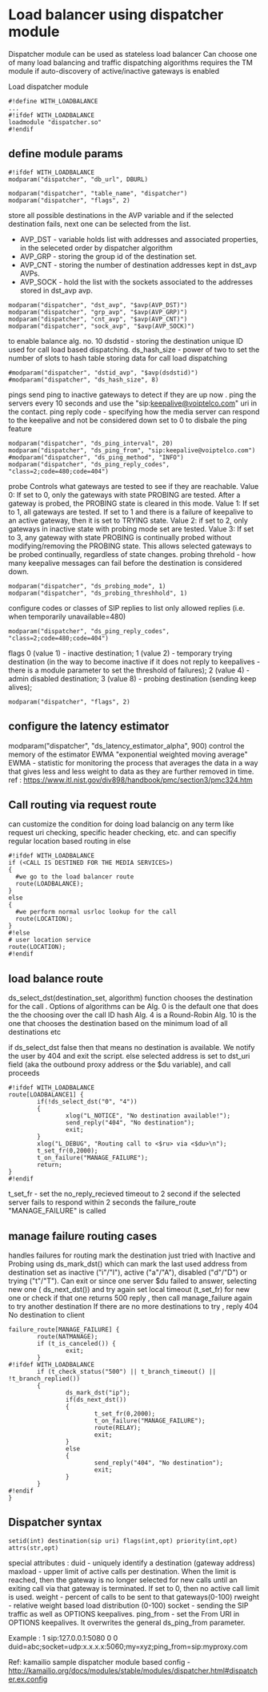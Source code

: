 # Load balancer using dispatcher module 

Dispatcher module can be used as stateless load balancer 
Can choose one of many load balancing and traffic dispatching algorithms
requires the TM module if auto-discovery of active/inactive gateways is enabled 

Load dispatcher module 
```
#!define WITH_LOADBALANCE
...
#!ifdef WITH_LOADBALANCE
loadmodule "dispatcher.so"
#!endif
```

## define module params 
```
#!ifdef WITH_LOADBALANCE
modparam("dispatcher", "db_url", DBURL)

modparam("dispatcher", "table_name", "dispatcher")
modparam("dispatcher", "flags", 2)
```

store all possible destinations in the AVP variable and if the selected destination fails, next one can be selected from the list.
* AVP_DST - variable holds list with addresses and associated properties, in the seleceted order by dispatcher algorithm
* AVP_GRP - storing the group id of the destination set.
* AVP_CNT - storing the number of destination addresses kept in dst_avp AVPs.
* AVP_SOCK - hold the list with the sockets associated to the addresses stored in dst_avp avp.
```
modparam("dispatcher", "dst_avp", "$avp(AVP_DST)")
modparam("dispatcher", "grp_avp", "$avp(AVP_GRP)")
modparam("dispatcher", "cnt_avp", "$avp(AVP_CNT)")
modparam("dispatcher", "sock_avp", "$avp(AVP_SOCK)")

```
to enable balance alg. no. 10
dsdstid - storing the destination unique ID used for call load based dispatching.
ds_hash_size - power of two to set the number of slots to hash table storing data for call load dispatching 
```
#modparam("dispatcher", "dstid_avp", "$avp(dsdstid)")
#modparam("dispatcher", "ds_hash_size", 8)
```
pings 
send ping to inactive gateways to detect if they are up now . 
ping the servers every 10 seconds and use the "sip:keepalive@voiptelco.com" uri in the contact.
ping reply code - specifying how the media server can respond to the keepalive and not be considered down
set to 0 to disbale the ping feature
```
modparam("dispatcher", "ds_ping_interval", 20)
modparam("dispatcher", "ds_ping_from", "sip:keepalive@voiptelco.com")
#modparam("dispatcher", "ds_ping_method", "INFO")
modparam("dispatcher", "ds_ping_reply_codes", "class=2;code=480;code=404")
```
probe
Controls what gateways are tested to see if they are reachable.
Value 0: If set to 0, only the gateways with state PROBING are tested. After a gateway is probed, the PROBING state is cleared in this mode.
Value 1: If set to 1, all gateways are tested. If set to 1 and there is a failure of keepalive to an active gateway, then it is set to TRYING state.
Value 2: if set to 2, only gateways in inactive state with probing mode set are tested.
Value 3: If set to 3, any gateway with state PROBING is continually probed without modifying/removing the PROBING state. This allows selected gateways to be probed continually, regardless of state changes.
probing threhold - how many keepalive messages can fail before the destination is considered down.
```
modparam("dispatcher", "ds_probing_mode", 1)
modparam("dispatcher", "ds_probing_threshhold", 1)
```

configure codes or classes of SIP replies to list only allowed replies (i.e. when temporarily unavailable=480)
```
modparam("dispatcher", "ds_ping_reply_codes", "class=2;code=480;code=404")
```
flags
 0 (value 1) - inactive destination; 
 1 (value 2) - temporary trying destination (in the way to become inactive if it does not reply to keepalives - there is a module parameter to set the threshold of failures); 
 2 (value 4) - admin disabled destination; 
 3 (value 8) - probing destination (sending keep alives);
```
modparam("dispatcher", "flags", 2)
```

## configure the latency estimator
modparam("dispatcher", "ds_latency_estimator_alpha", 900)
control the memory of the estimator EWMA "exponential weighted moving average"
EWMA - statistic for monitoring the process that averages the data in a way that gives less and less weight to data as they are further removed in time. ref : https://www.itl.nist.gov/div898/handbook/pmc/section3/pmc324.htm


## Call routing via request route 

can customize the condition for doing load balancig on any term like request uri checking, specific header checking, etc. and can specifiy regular location based routing in else 
```
#!ifdef WITH_LOADBALANCE
if (<CALL IS DESTINED FOR THE MEDIA SERVICES>)
{
  #we go to the load balancer route
  route(LOADBALANCE);
}
else
{
  #we perform normal usrloc lookup for the call
  route(LOCATION);
}
#!else
# user location service
route(LOCATION);
#!endif
```

## load balance route

ds_select_dst(destination_set, algorithm) function chooses the destination for the call . Options of algorithms can be 
Alg. 0 is the default one that does the the choosing over the call ID hash
Alg. 4 is a Round-Robin
Alg. 10 is the one that chooses the destination based on the minimum load of all destinations etc

if ds_select_dst false then that means no destination is available. We notify the user by 404 and exit the script.
else selected address is set to dst_uri field (aka the outbound proxy address or the $du variable), and call proceeds
```
#!ifdef WITH_LOADBALANCE
route[LOADBALANCE1] {
        if(!ds_select_dst("0", "4"))
        {
                xlog("L_NOTICE", "No destination available!");
                send_reply("404", "No destination");
                exit;
        }
        xlog("L_DEBUG", "Routing call to <$ru> via <$du>\n");
        t_set_fr(0,2000);
        t_on_failure("MANAGE_FAILURE");
        return;
}
#!endif
```
t_set_fr - set the no_reply_recieved timeout to 2 second 
if the selected server fails to respond within 2 seconds the failure_route "MANAGE_FAILURE" is called


## manage failure routing cases
handles failures for routing 
mark the destination just tried with Inactive and Probing using ds_mark_dst()
which can mark the last used address from destination set as 
inactive ("i"/"I"), 
active ("a"/"A"), 
disabled ("d"/"D") or 
trying ("t"/"T").
Can exit or since one server $du failed to answer, selecting new one ( ds_next_dst()) and try again 
set local timeout (t_set_fr) for new one or check if that one returns 500 reply , then call manage_failure again to try another destination
If there are no more destinations to try , reply 404 No destination to client
```
failure_route[MANAGE_FAILURE] {
        route(NATMANAGE);
        if (t_is_canceled()) {
                exit;
        }
#!ifdef WITH_LOADBALANCE
        if (t_check_status("500") || t_branch_timeout() || !t_branch_replied())
        {
                ds_mark_dst("ip");
                if(ds_next_dst())
                {
                        t_set_fr(0,2000);
                        t_on_failure("MANAGE_FAILURE");
                        route(RELAY);
                        exit;
                }
                else
                {
                        send_reply("404", "No destination");
                        exit;
                }
        }
#!endif
}
```

## Dispatcher syntax 

```
setid(int) destination(sip uri) flags(int,opt) priority(int,opt) attrs(str,opt)
```
special attributes :
duid - uniquely identify a destination (gateway address)
maxload - upper limit of active calls per destination. When the limit is reached, then the gateway is no longer selected for new calls until an exiting call via that gateway is terminated. If set to 0, then no active call limit is used.
weight - percent of calls to be sent to that gateways(0-100)
rweight - relative weight based load distribution (0-100)
socket - sending the SIP traffic as well as OPTIONS keepalives.
ping_from - set the From URI in OPTIONS keepalives. It overwrites the general ds_ping_from parameter.

Example : 
1 sip:127.0.0.1:5080 0 0 duid=abc;socket=udp:x.x.x.x:5060;my=xyz;ping_from=sip:myproxy.com

Ref:
kamailio sample dispatcher module based config - http://kamailio.org/docs/modules/stable/modules/dispatcher.html#dispatcher.ex.config